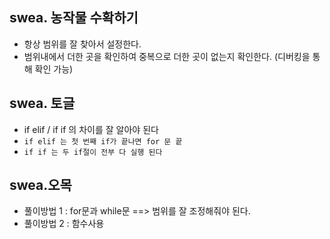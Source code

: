 ## swea. 농작물 수확하기

* 항상 범위를 잘 찾아서 설정한다.
* 범위내에서 더한 곳을 확인하여 중복으로 더한 곳이 없는지 확인한다. (디버킹을 통해 확인 가능)



## swea. 토글

* if elif / if if 의 차이를 잘 알아야 된다
* `if elif 는 첫 번째 if가 끝나면 for 문 끝`
* `if if 는 두 if절이 전부 다 실행 된다`

## swea.오목

* 풀이방법 1 : for문과 while문 ==> 범위를 잘 조정해줘야 된다.
* 풀이방법 2 : 함수사용